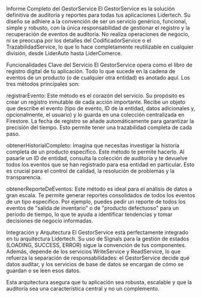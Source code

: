 Informe Completo del GestorService
El GestorService es la solución definitiva de auditoría y reportes para todas tus aplicaciones Lidertech. Su diseño se adhiere a la convención de ser un servicio genérico, funcional, simple y robusto, con la única responsabilidad de gestionar el registro y la recuperación de eventos de auditoría. No realiza operaciones de negocio, ni se preocupa por los detalles del CodificadorService o el TrazabilidadService, lo que lo hace completamente reutilizable en cualquier división, desde LiderAuto hasta LiderComerce.

Funcionalidades Clave del Servicio
El GestorService opera como el libro de registro digital de tu aplicación. Todo lo que sucede en la cadena de eventos de un producto (o de cualquier otra entidad) es anotado aquí. Los tres métodos principales son:

registrarEvento: Este método es el corazón del servicio. Su propósito es crear un registro inmutable de cada acción importante. Recibe un objeto que describe el evento (tipo de evento, ID de la entidad, datos adicionales y, opcionalmente, el usuario) y lo guarda en una colección centralizada en Firestore. La fecha de registro se añade automáticamente para garantizar la precisión del tiempo. Esto permite tener una trazabilidad completa de cada paso.

obtenerHistorialCompleto: Imagina que necesitas investigar la historia completa de un producto específico. Este método te permite hacerlo. Al pasarle un ID de entidad, consulta la colección de auditoría y te devuelve todos los eventos que se han registrado para esa entidad en particular. Esto es crucial para el control de calidad, la resolución de problemas y la transparencia.

obtenerReporteDeEventos: Este método es ideal para el análisis de datos a gran escala. Te permite generar reportes consolidados de todos los eventos de un tipo específico. Por ejemplo, puedes pedir un reporte de todos los eventos de "salida de inventario" o de "producto defectuoso" para un período de tiempo, lo que te ayuda a identificar tendencias y tomar decisiones de negocio informadas.

Integración y Arquitectura
El GestorService está perfectamente integrado en tu arquitectura Lidertech. Su uso de Signals para la gestión de estados (LOADING, SUCCESS, ERROR) sigue la convención de tus componentes. Además, depende de los servicios WriteService y ReadService, lo que refuerza la separación de responsabilidades: el GestorService decide qué datos auditar, y los servicios de base de datos se encargan de cómo se guardan o se leen esos datos.

Esta arquitectura asegura que tu aplicación sea robusta, escalable y que la auditoría sea una característica central y no un complemento.
